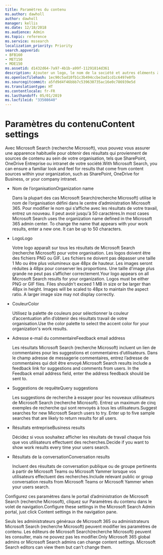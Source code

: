 ```yaml
---
title: Paramètres du contenu
ms.author: dawholl
author: dawholl
manager: kellis
ms.date: 12/18/2018
ms.audience: Admin
ms.topic: reference
ms.service: mssearch
localization_priority: Priority
search.appverid:
- BFB160
- MET150
- MOE150
ms.assetid: d1432d64-7a97-4b1b-a99f-11291814d361
description: Ajouter un logo, le nom de la société et autres éléments à vos résultats de travail relatifs à Microsoft Search (recherche Microsoft)
ms.openlocfilehash: 1ec90c5ad10fb1c3b494ccbe3ad1cd1c6497e0fb
ms.sourcegitcommit: a5fd9d4f46bbb7c539630735ac16e0c786939e5d
ms.translationtype: HT
ms.contentlocale: fr-FR
ms.lasthandoff: 05/01/2019
ms.locfileid: "33508640"
---
```

# <a name="content-settings"></a><span data-ttu-id="62784-103">Paramètres du contenu</span><span class="sxs-lookup"><span data-stu-id="62784-103">Content settings</span></span>

<span data-ttu-id="62784-104">Avec Microsoft Search (recherche Microsoft), vous pouvez vous assurer une apparence habituelle pour obtenir des résultats qui proviennent de sources de contenu au sein de votre organisation, tels que SharePoint, OneDrive Entreprise ou intranet de votre société.</span><span class="sxs-lookup"><span data-stu-id="62784-104">With Microsoft Search, you can ensure a familiar look and feel for results that come from content sources within your organization, such as SharePoint, OneDrive for Business, or your company intranet.</span></span> 
  
- <span data-ttu-id="62784-105">Nom de l’organisation</span><span class="sxs-lookup"><span data-stu-id="62784-105">Organization name</span></span>
    
    <span data-ttu-id="62784-p101">Dans la plupart des cas Microsoft Search(recherche Microsoft) utilise le nom de l’organisation défini dans le centre d’administration Microsoft 365. Pour modifier le nom qui s’affiche avec les résultats de votre travail, entrez un nouveau. Il peut avoir jusqu'à 50 caractères.</span><span class="sxs-lookup"><span data-stu-id="62784-p101">In most cases Microsoft Search uses the organization name defined in the Microsoft 365 admin center. To change the name that appears with your work results, enter a new one. It can be up to 50 characters.</span></span>
    
- <span data-ttu-id="62784-109">Logo</span><span class="sxs-lookup"><span data-stu-id="62784-109">Logo</span></span>
    
    <span data-ttu-id="62784-p102">Votre logo apparaît sur tous les résultats de Microsoft Search (recherche Microsoft) pour votre organisation. Les logos doivent être des fichiers PNG ou GIF. Les fichiers ne doivent pas dépasser une taille 1 Mo ou être plus volumineux que 48px de hauteur. Les images seront réduites à 48px pour conserver les proportions. Une taille d’image plus grande ne peut pas s’afficher correctement.</span><span class="sxs-lookup"><span data-stu-id="62784-p102">Your logo appears on all Microsoft Search results for your organization. Logos must be either PNG or GIF files. Files shouldn't exceed 1 MB in size or be larger than 48px in height. Images will be scaled to 48px to maintain the aspect ratio. A larger image size may not display correctly.</span></span>
    
- <span data-ttu-id="62784-115">Couleur</span><span class="sxs-lookup"><span data-stu-id="62784-115">Color</span></span>
    
    <span data-ttu-id="62784-116">Utilisez la palette de couleurs pour sélectionner la couleur d’accentuation afin d’obtenir des résultats travail de votre organisation.</span><span class="sxs-lookup"><span data-stu-id="62784-116">Use the color palette to select the accent color for your organization's work results.</span></span>
    
- <span data-ttu-id="62784-117">Adresse e-mail du commentaire</span><span class="sxs-lookup"><span data-stu-id="62784-117">Feedback email address</span></span>
    
    <span data-ttu-id="62784-p103">Les résultats Microsoft Search (recherche Microsoft) incluent un lien de commentaires pour les suggestions et commentaires d’utilisateurs. Dans le champ adresse de messagerie commentaires, entrez l’adresse de commentaires qui doit être envoyé.</span><span class="sxs-lookup"><span data-stu-id="62784-p103">Microsoft Search results include a feedback link for suggestions and comments from users. In the Feedback email address field, enter the address feedback should be sent to.</span></span>
    
- <span data-ttu-id="62784-120">Suggestions de requête</span><span class="sxs-lookup"><span data-stu-id="62784-120">Query suggestions</span></span>
    
    <span data-ttu-id="62784-p104">Les suggestions de recherche à essayer pour les nouveaux utilisateurs de Microsoft Search (recherche Microsoft). Entrez un maximum de cinq exemples de recherche qui sont renvoyés à tous les utilisateurs.</span><span class="sxs-lookup"><span data-stu-id="62784-p104">Suggest searches for new Microsoft Search users to try. Enter up to five sample searches that are likely to return results for all users.</span></span>
    
- <span data-ttu-id="62784-123">Résultats entreprise</span><span class="sxs-lookup"><span data-stu-id="62784-123">Business results</span></span>
    
    <span data-ttu-id="62784-124">Décidez si vous souhaitez afficher les résultats de travail chaque fois que vos utilisateurs effectuent des recherches.</span><span class="sxs-lookup"><span data-stu-id="62784-124">Decide if you want to show work results every time your users search.</span></span>
    
- <span data-ttu-id="62784-125">Résultats de la conversation</span><span class="sxs-lookup"><span data-stu-id="62784-125">Conversation results</span></span>
    
    <span data-ttu-id="62784-126">Incluent des résultats de conversation publique ou de groupe pertinents à partir de Microsoft Teams ou Microsoft Yammer lorsque vos utilisateurs effectuent des recherches.</span><span class="sxs-lookup"><span data-stu-id="62784-126">Include relevant public or group conversation results from Microsoft Teams or Microsoft Yammer when your users search.</span></span>
    
<span data-ttu-id="62784-127">Configurez ces paramètres dans le portail d’administration de Microsoft Search (recherche Microsoft), cliquez sur Paramètres du contenu dans le volet de navigation.</span><span class="sxs-lookup"><span data-stu-id="62784-127">Configure these settings in the Microsoft Search Admin portal, just click Content settings in the navigation pane.</span></span>
  
<span data-ttu-id="62784-p105">Seuls les administrateurs généraux de Microsoft 365 ou administrateurs Microsoft Search (recherche Microsoft) peuvent modifier les paramètres de contenu. Les éditeurs de Microsoft Search(recherche Microsoft) peuvent les consulter, mais ne pouvez pas les modifier.</span><span class="sxs-lookup"><span data-stu-id="62784-p105">Only Microsoft 365 global admins or Microsoft Search admins can change content settings. Microsoft Search editors can view them but can't change them.</span></span>


